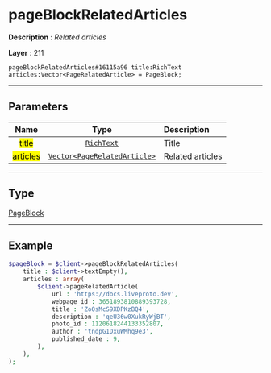 # pageBlockRelatedArticles

**Description** : *Related articles*

**Layer** : 211

```tl
pageBlockRelatedArticles#16115a96 title:RichText articles:Vector<PageRelatedArticle> = PageBlock;
```

---

## Parameters

| Name | Type | Description |
| :---: | :---: | :--- |
| <mark>title</mark> | [`RichText`](type/RichText) | Title |
| <mark>articles</mark> | [`Vector<PageRelatedArticle>`](type/PageRelatedArticle) | Related articles |

---

## Type

[PageBlock](type/PageBlock)

---

## Example

```php
$pageBlock = $client->pageBlockRelatedArticles(
	title : $client->textEmpty(),
	articles : array(
		$client->pageRelatedArticle(
			url : 'https://docs.liveproto.dev',
			webpage_id : 3651893810889393728,
			title : 'Zo0sMcS9XDPKzBQ4',
			description : 'qeU36w0XukRyWjBT',
			photo_id : 1120618244133352807,
			author : 'tndpG1DxuWMhq9e3',
			published_date : 9,
		),
	),
);
```